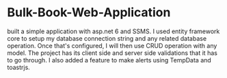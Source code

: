 # Bulk-Book-Web-Application
built a simple application with asp.net 6 and SSMS.
I used entity framework core to setup my database connection string and any related database operation.
Once that's configured, I will then use CRUD operation with any model. The project has its client side and server
side validations that it has to go through. I also added a feature to make alerts using TempData and toastrjs.
